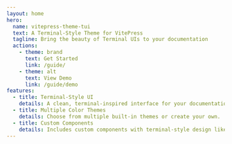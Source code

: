 ```yaml
---
layout: home
hero:
  name: vitepress-theme-tui
  text: A Terminal-Style Theme for VitePress
  tagline: Bring the beauty of Terminal UIs to your documentation
  actions:
    - theme: brand
      text: Get Started
      link: /guide/
    - theme: alt
      text: View Demo
      link: /guide/demo
features:
  - title: Terminal-Style UI
    details: A clean, terminal-inspired interface for your documentation.
  - title: Multiple Color Themes
    details: Choose from multiple built-in themes or create your own.
  - title: Custom Components
    details: Includes custom components with terminal-style design like.
---
```

